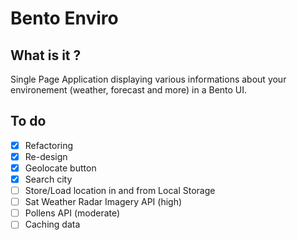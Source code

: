 # Bento Enviro

## What is it ?
Single Page Application displaying various informations about your environement (weather, forecast and more) in a Bento UI.

## To do
- [x] Refactoring
- [x] Re-design
- [x] Geolocate button
- [x] Search city
- [ ] Store/Load location in and from Local Storage
- [ ] Sat Weather Radar Imagery API (high)
- [ ] Pollens API (moderate)
- [ ] Caching data
